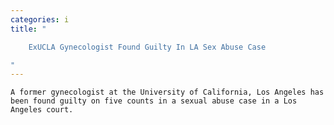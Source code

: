 ```yaml
---
categories: i
title: "

    ExUCLA Gynecologist Found Guilty In LA Sex Abuse Case

"
---
```



    A former gynecologist at the University of California, Los Angeles has been found guilty on five counts in a sexual abuse case in a Los Angeles court.

